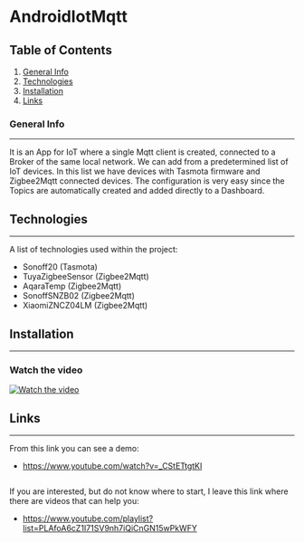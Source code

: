 # AndroidIotMqtt
## Table of Contents
1. [General Info](#general-info)
2. [Technologies](#technologies)
3. [Installation](#installation)
4. [Links](#links)
### General Info
***
It is an App for IoT where a single Mqtt client is created, connected to a Broker of the same local network. We can add from a predetermined list of IoT devices. In this list we have devices with Tasmota firmware and Zigbee2Mqtt connected devices. The configuration is very easy since the Topics are automatically created and added directly to a Dashboard.  

## Technologies
***
A list of technologies used within the project:
* Sonoff20 (Tasmota)
* TuyaZigbeeSensor (Zigbee2Mqtt)
* AqaraTemp (Zigbee2Mqtt)
* SonoffSNZB02 (Zigbee2Mqtt)
* XiaomiZNCZ04LM (Zigbee2Mqtt)
## Installation
***
### Watch the video
[![Watch the video](https://img.youtube.com/vi/_CStETtgtKI/0.jpg)](https://www.youtube.com/watch?v=_CStETtgtKI)
## Links
***
From this link you can see a demo:
* https://www.youtube.com/watch?v=_CStETtgtKI
```
```
If you are interested, but do not know where to start, I leave this link where there are videos that can help you:
* https://www.youtube.com/playlist?list=PLAfoA6cZ1I71SV9nh7iQiCnGN15wPkWFY
